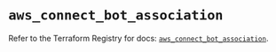# `aws_connect_bot_association`

Refer to the Terraform Registry for docs: [`aws_connect_bot_association`](https://registry.terraform.io/providers/hashicorp/aws/5.57.0/docs/resources/connect_bot_association).
